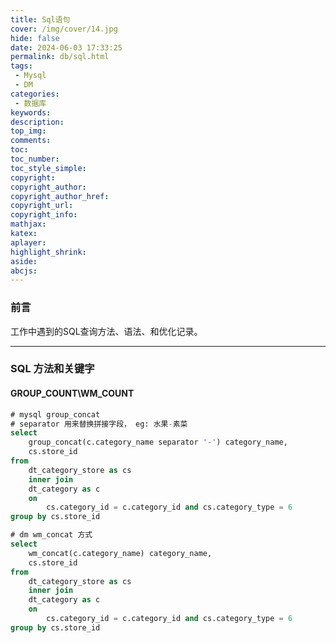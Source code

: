 ```yaml
---
title: Sql语句
cover: /img/cover/14.jpg
hide: false
date: 2024-06-03 17:33:25
permalink: db/sql.html
tags:
 - Mysql
 - DM
categories:
 - 数据库
keywords:
description:
top_img:
comments:
toc:
toc_number:
toc_style_simple:
copyright:
copyright_author:
copyright_author_href:
copyright_url:
copyright_info:
mathjax:
katex:
aplayer:
highlight_shrink:
aside:
abcjs:
---
```


### 前言

工作中遇到的SQL查询方法、语法、和优化记录。

----

### SQL 方法和关键字

#### GROUP_COUNT\WM_COUNT

```sql
# mysql group_concat
# separator 用来替换拼接字段， eg: 水果-素菜
select
	group_concat(c.category_name separator '-') category_name,
	cs.store_id
from
	dt_category_store as cs
	inner join
	dt_category as c
	on 
		cs.category_id = c.category_id and cs.category_type = 6
group by cs.store_id
```

```sql
# dm wm_concat 方式
select
	wm_concat(c.category_name) category_name,
	cs.store_id
from
	dt_category_store as cs
	inner join
	dt_category as c
	on 
		cs.category_id = c.category_id and cs.category_type = 6
group by cs.store_id
```



